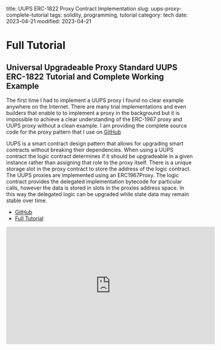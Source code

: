 title: UUPS ERC-1822 Proxy Contract Implementation
slug: uups-proxy-complete-tutorial
tags: solidity, programming, tutorial
category: tech
date: 2023-04-21
modified: 2023-04-21

# Full Tutorial
## Universal Upgradeable Proxy Standard UUPS ERC-1822 Tutorial and Complete Working Example

The first time I had to implement a UUPS proxy I found no clear example anywhere on the Internet.  There are many trial implementations and even builders that enable to to implement a proxy in the background but it is impossible to achieve a clear understanding of the ERC-1967 proxy and UUPS proxy without a clean example.  I am providing the complete source code for the proxy pattern that I use on [GitHub](https://github.com/jac18281828/uupsproxy)

UUPS is a smart contract design pattern that allows for upgrading smart contracts without breaking their dependencies. When using a UUPS contract the logic contract determines if it should be upgradeable in a given instance rather than assigning that role to the proxy itself.  There is a unique storage slot in the proxy contract to store the address of the logic contract.  The UUPS proxies are implemented using an ERC1967Proxy.  The logic contract provides the delegated implementation bytecode for particular calls, however the data is stored in slots in the proxies address space.    In this way the delegated logic can be upgraded while state data may remain stable over time.

* [GitHub](https://github.com/jac18281828/uupsproxy)
* [Full Tutorial](https://youtu.be/L7rqTXN9tTM)

<iframe width="560" height="315" src="https://www.youtube.com/embed/L7rqTXN9tTM" title="YouTube video player" frameborder="0" allow="accelerometer; autoplay; clipboard-write; encrypted-media; gyroscope; picture-in-picture; web-share" allowfullscreen></iframe>

